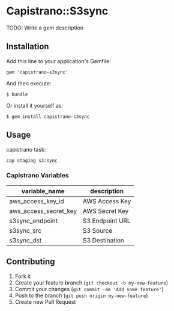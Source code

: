# Capistrano::S3sync

TODO: Write a gem description

## Installation

Add this line to your application's Gemfile:

    gem 'capistrano-s3sync'

And then execute:

    $ bundle

Or install it yourself as:

    $ gem install capistrano-s3sync

## Usage

capistrano task:

	cap staging s3:sync


### Capistrano Variables

|variable_name|description|
|-----|------|
|aws_access_key_id|AWS Access Key|
|aws_access_secret_key|AWS Secret Key
|s3sync_endpoint|S3 Endpoint URL|
|s3sync_src|S3 Source
|s3sync_dst|S3 Destination


## Contributing

1. Fork it
2. Create your feature branch (`git checkout -b my-new-feature`)
3. Commit your changes (`git commit -am 'Add some feature'`)
4. Push to the branch (`git push origin my-new-feature`)
5. Create new Pull Request
